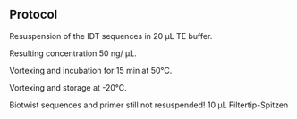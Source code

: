 ﻿---
aimtask: Preparation Sequences
protocol: "-"
date: 2019-07-01
participants: Lena Schorr, Ruben Caspary, Eva Neugebauer
---  
  
## Protocol  
  
Resuspension of the IDT sequences in 20 µL TE buffer.

Resulting concentration 50 ng/ µL.

Vortexing and incubation for 15 min at 50°C.

Vortexing and storage at -20°C.

  

Biotwist sequences and primer still not resuspended!
10 µL Filtertip-Spitzen
